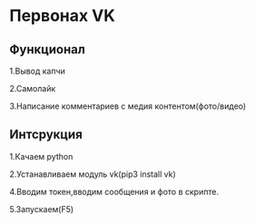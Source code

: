 <h1>Первонах VK</h1>
<h2>Функционал</h2>
<p>1.Вывод капчи</p>
<p>2.Самолайк</p>
<p>3.Написание комментариев с медия контентом(фото/видео)</p>
<h2>Интсрукция</h2>
<p>1.Качаем python</p>
<p>2.Устанавливаем модуль vk(pip3 install vk)</p>
<p>4.Вводим токен,вводим сообщения и фото в скрипте.</p>
<p>5.Запускаем(F5)</p>
